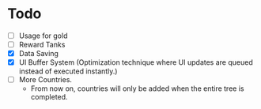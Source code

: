 # Todo

- [ ] Usage for gold
- [ ] Reward Tanks
- [X] Data Saving
- [X] UI Buffer System (Optimization technique where UI updates are queued instead of executed instantly.)
- [ ] More Countries.
  - From now on, countries will only be added when the entire tree is completed.